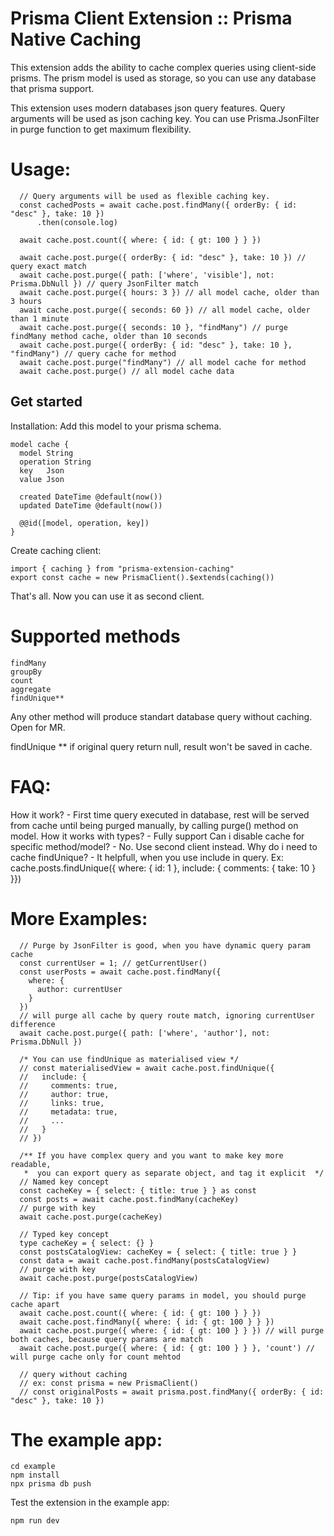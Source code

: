# Prisma Client Extension :: Prisma Native Caching 

This extension adds the ability to cache complex queries using client-side prisms.
The prism model is used as storage, so you can use any database that prisma support.

This extension uses modern databases json query features. 
Query arguments will be used as json caching key.
You can use Prisma.JsonFilter in purge function to get maximum flexibility.

# Usage:
```
  // Query arguments will be used as flexible caching key.
  const cachedPosts = await cache.post.findMany({ orderBy: { id: "desc" }, take: 10 })  
      .then(console.log)

  await cache.post.count({ where: { id: { gt: 100 } } })

  await cache.post.purge({ orderBy: { id: "desc" }, take: 10 }) // query exact match
  await cache.post.purge({ path: ['where', 'visible'], not: Prisma.DbNull }) // query JsonFilter match 
  await cache.post.purge({ hours: 3 }) // all model cache, older than 3 hours
  await cache.post.purge({ seconds: 60 }) // all model cache, older than 1 minute
  await cache.post.purge({ seconds: 10 }, "findMany") // purge findMany method cache, older than 10 seconds 
  await cache.post.purge({ orderBy: { id: "desc" }, take: 10 }, "findMany") // query cache for method
  await cache.post.purge("findMany") // all model cache for method
  await cache.post.purge() // all model cache data
```

## Get started

Installation: 
Add this model to your prisma schema.

```
model cache {
  model String
  operation String
  key   Json
  value Json

  created DateTime @default(now())
  updated DateTime @default(now())

  @@id([model, operation, key])
}
```

Create caching client:
```
import { caching } from "prisma-extension-caching" 
export const cache = new PrismaClient().$extends(caching())
```

That's all. Now you can use it as second client.


# Supported methods

```
findMany
groupBy
count
aggregate
findUnique**
```

Any other method will produce standart database query without caching.
Open for MR.

findUnique ** if original query return null, result won't be saved in cache.

# FAQ:
  How it work?
    - First time query executed in database, rest will be served from cache until being purged manually, by calling purge() method on model.
  How it works with types?
    - Fully support
  Can i disable cache for specific method/model?
    - No. Use second client instead.
  Why do i need to cache findUnique?
    - It helpfull, when you use include in query. 
      Ex: cache.posts.findUnique({ where: { id: 1 }, include: { comments: { take: 10 } }})

# More Examples: 

```
  // Purge by JsonFilter is good, when you have dynamic query param cache
  const currentUser = 1; // getCurrentUser()
  const userPosts = await cache.post.findMany({
    where: {
      author: currentUser
    }
  })
  // will purge all cache by query route match, ignoring currentUser difference
  await cache.post.purge({ path: ['where', 'author'], not: Prisma.DbNull })

  /* You can use findUnique as materialised view */
  // const materialisedView = await cache.post.findUnique({
  //   include: {
  //     comments: true,
  //     author: true,
  //     links: true,
  //     metadata: true,
  //     ...
  //   }
  // })

  /** If you have complex query and you want to make key more readable,
   *  you can export query as separate object, and tag it explicit  */
  // Named key concept 
  const cacheKey = { select: { title: true } } as const
  const posts = await cache.post.findMany(cacheKey)
  // purge with key
  await cache.post.purge(cacheKey)

  // Typed key concept 
  type cacheKey = { select: {} }
  const postsCatalogView: cacheKey = { select: { title: true } }
  const data = await cache.post.findMany(postsCatalogView)
  // purge with key
  await cache.post.purge(postsCatalogView)

  // Tip: if you have same query params in model, you should purge cache apart
  await cache.post.count({ where: { id: { gt: 100 } } })
  await cache.post.findMany({ where: { id: { gt: 100 } } })
  await cache.post.purge({ where: { id: { gt: 100 } } }) // will purge both caches, because query params are match
  await cache.post.purge({ where: { id: { gt: 100 } } }, 'count') // will purge cache only for count mehtod

  // query without caching
  // ex: const prisma = new PrismaClient()
  // const originalPosts = await prisma.post.findMany({ orderBy: { id: "desc" }, take: 10 })
```

# The example app:

```
cd example
npm install
npx prisma db push
```

Test the extension in the example app:
```
npm run dev
```